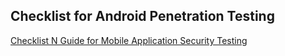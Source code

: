 ## Checklist for Android Penetration Testing

[Checklist N Guide for Mobile Application Security Testing](https://mas.owasp.org/?utm_source=executiveoffense.beehiiv.com&utm_medium=referral&utm_campaign=executive-offense-issue-7-mobile-application-hacking-part-1)
